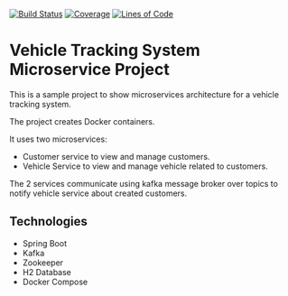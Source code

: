
[![Build Status](https://travis-ci.org/ahmdgawad/vts-parent.svg?branch=master)](https://travis-ci.org/ahmdgawad/vts-parent)
[![Coverage](https://sonarcloud.io/api/project_badges/measure?project=ahmdgawad_vts-project&metric=coverage)](https://sonarcloud.io/dashboard?id=ahmdgawad_vts-project)
[![Lines of Code](https://sonarcloud.io/api/project_badges/measure?project=ahmdgawad_vts-project&metric=ncloc)](https://sonarcloud.io/dashboard?id=ahmdgawad_vts-project)

# **Vehicle Tracking System Microservice Project**

This is a sample project to show microservices architecture for a vehicle tracking system.

The project creates Docker containers.

It uses two microservices:
- Customer service to view and manage customers.
- Vehicle Service to view and manage vehicle related to customers.

The 2 services communicate using kafka message broker over topics to notify vehicle service about created customers.

Technologies
------------

- Spring Boot
- Kafka
- Zookeeper
- H2 Database
- Docker Compose
